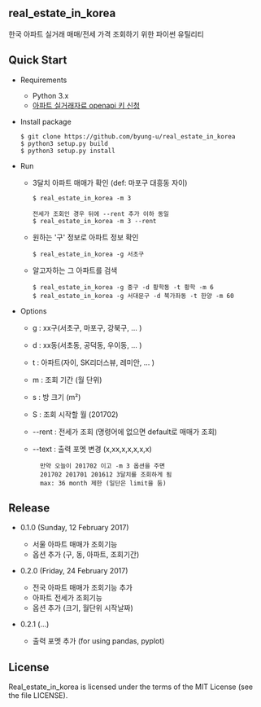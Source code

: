 real_estate_in_korea
--------------------

한국 아파트 실거래 매매/전세 가격 조회하기 위한 파이썬 유틸리티

Quick Start
--------------------

- Requirements

  - Python 3.x
  - [아파트 실거래자료 openapi 키 신청](https://www.data.go.kr/subMain.jsp?param=T1BFTkFQSUAzMDUwOTg4#/L3B1YnIvdXNlL3ByaS9Jcm9zT3BlbkFwaURldGFpbC9vcGVuQXBpTGlzdFBhZ2UkQF4wMTJtMSRAXnB1YmxpY0RhdGFQaz0zMDUwOTg4JEBeYnJtQ2Q9T0MwMDAzJEBecmVxdWVzdENvdW50PTI0MDYkQF5vcmdJbmRleD1PUEVOQVBJ)

- Install package

  ```
  $ git clone https://github.com/byung-u/real_estate_in_korea
  $ python3 setup.py build
  $ python3 setup.py install
  ```

- Run

  - 3달치 아파트 매매가 확인 (def: 마포구 대흥동 자이)

    ```
    $ real_estate_in_korea -m 3

    전세가 조회인 경우 뒤에 --rent 추가 이하 동일
    $ real_estate_in_korea -m 3 --rent
    ```

  - 원하는 '구' 정보로 아파트 정보 확인

    ```
    $ real_estate_in_korea -g 서초구
    ```

  - 알고자하는 그 아파트를 검색

    ```
    $ real_estate_in_korea -g 중구 -d 황학동 -t 황학 -m 6
    $ real_estate_in_korea -g 서대문구 -d 북가좌동 -t 한양 -m 60
    ```

- Options

  - g : xx구(서초구, 마포구, 강북구, ... )
  - d : xx동(서초동, 공덕동, 우이동, ... )
  - t : 아파트(자이, SK리더스뷰, 레미안, ... )
  - m : 조회 기간 (월 단위)
  - s : 방 크기 (m²)
  - S : 조회 시작할 월 (201702)
  - --rent : 전세가 조회 (명령어에 없으면 default로 매매가 조회)
  - --text : 출력 포멧 변경 (x,xx,x,x,x,x,x)

    ```
      만약 오늘이 201702 이고 -m 3 옵션을 주면
      201702 201701 201612 3달치를 조회하게 됨
      max: 36 month 제한 (일단은 limit을 둠)
    ```

Release
-------
- 0.1.0 (Sunday, 12 February 2017)
  - 서울 아파트 매매가 조회기능
  - 옵션 추가 (구, 동, 아파트, 조회기간)


- 0.2.0 (Friday, 24 February 2017)
  - 전국 아파트 매매가 조회기능 추가
  - 아파트 전세가 조회기능 
  - 옵션 추가 (크기, 월단위 시작날짜)

- 0.2.1 (...)
  - 출력 포멧 추가 (for using pandas, pyplot)

License
-------

Real_estate_in_korea is licensed under the terms of the MIT License (see the file
LICENSE).
